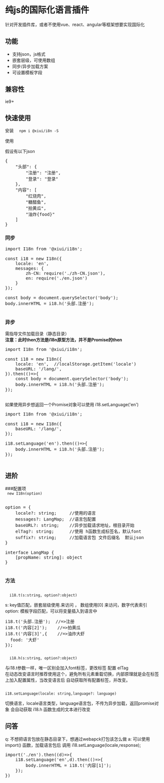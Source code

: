 # 纯js的国际化语言插件

针对开发插件库，或者不使用vue、react、angular等框架想要实现国际化

## 功能

+ 支持json，js格式
+ 嵌套层级，可使用数组
+ 同步/异步加载方案
+ 可设置模板字段


## 兼容性  

ie9+    

## 快速使用

安装
<code>
&nbsp;npm i @xiui/i8n -S
</code>

使用

假设有以下json
<pre>
{
    "头部": {
        "注册": "注册",
        "登录": "登录"
    },
    "内容": [
        "红烧肉",
        "糖醋鱼",
        "拍黄瓜",
        "油炸{food}"
    ]
}
</pre>

### 同步


<pre>
import I18n from '@xiui/i18n';

const i18 = new I18n({
    locale: 'en',
    messages: {
        zh-CN: require('./zh-CN.json'),
        en: require('./en.json')
    }
});

const body = document.querySelector('body');
body.innerHTML = i18.h('头部.注册');

</pre>  


### 异步

需指导文件加载目录（静态目录）    
<b>注意：此时then方法是i18n原型方法，并不是Promise的then</b>
<pre>
import I18n from '@xiui/i18n';

const i18 = new I18n({
    locale: 'en',  //localStorage.getItem('locale')
    baseURL: '/lang/',
}).then(()=>{
    const body = document.querySelector('body');
    body.innerHTML = i18.h('头部.注册');
});

</pre>

如果使用异步想返回一个Promise对象可以使用 i18.setLanguage('en')

<pre>
import I18n from '@xiui/i18n';

const i18 = new I18n({
    baseURL: '/lang/',
});

i18.setLanguage('en').then(()=>{
    body.innerHTML = i18.h('头部.注册');
});

</pre>


## 进阶

###配置项   
<code>
  new I18n(option)
</code>

<pre>

option = {
    locale?: string;     //使用的语言
    messages?: LangMap;  //语言包配置
    baseURL?: string;    //异步加载请求地址，根目录开始
    elTag?: string;      //使用 h函数生成标签名，默认font
    suffix?: string;     //加载语言包 文件后缀名  默认json
}

interface LangMap {
    [propName: string]: object
}

</pre>  

### 方法


<code>
  i18.t(s:string, option?:object)
</code>

s: key值匹配，嵌套层级使用.来访问 ， 数组使用[0] 来访问，数字代表索引   
option: 模板字段匹配，可以将变量插入到语言中

<pre>
i18.t('头部.注册');  //=>注册
i18.t('内容[2]');    //=>拍黄瓜
i18.t('内容[3]',{    //=>油炸大虾
  food: '大虾'
});    
</pre>

<code>
  i18.h(s:string, option?:object)
</code>

与i18.t参数一样，唯一区别会加入font标签，更改标签 配置 elTag   
在动态改变语言时推荐使用这个，避免所有元素重载切换，内部原理就是会在标签上加入配置属性，当改变语言后 自动获取所有配置标签，并改变。

<code>
i18.setLanguage(locale: string,language?: language)
</code>

切换语言，locale语言类型，language语言包，不传为异步加载，返回promise对象
会自动获取 i18.h 函数生成的文本进行改变

## 问答

q: 不想把语言包放在静态目录下，想通过webapck打包该怎么做
a: 可以使用 import() 函数，加载语言包后 调用  i18.setLanguage(locale,response);

<pre>
import('./en').then((d)=>{
    i18.setLanguage('en',d).then(()=>{
        body.innerHTML = i18.t('内容[1]');
    });
})  
</pre>
